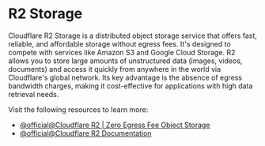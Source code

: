 # R2 Storage

Cloudflare R2 Storage is a distributed object storage service that offers fast, reliable, and affordable storage without egress fees. It's designed to compete with services like Amazon S3 and Google Cloud Storage. R2 allows you to store large amounts of unstructured data (images, videos, documents) and access it quickly from anywhere in the world via Cloudflare's global network. Its key advantage is the absence of egress bandwidth charges, making it cost-effective for applications with high data retrieval needs.

Visit the following resources to learn more:

- [@official@Cloudflare R2 | Zero Egress Fee Object Storage](https://www.cloudflare.com/developer-platform/products/r2/)
- [@official@Cloudflare R2 Documentation](https://developers.cloudflare.com/r2/)
